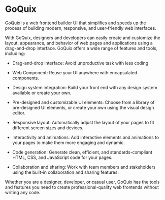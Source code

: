# GoQuix

GoQuix is a web frontend builder UI that simplifies and speeds up the process of building modern, responsive, and user-friendly web interfaces.

With GoQuix, designers and developers can easily create and customize the layout, appearance, and behavior of web pages and applications using a drag-and-drop interface. GoQuix offers a wide range of features and tools, including:

- Drag-and-drop interface: Avoid unproductive task with less coding

- Web Component: Reuse your UI anywhere with encapsulated components. 

- Design system integration: Build your front end with any design system available or create your own.

- Pre-designed and customizable UI elements: Choose from a library of pre-designed UI elements, or create your own using the visual design editor.

- Responsive layout: Automatically adjust the layout of your pages to fit different screen sizes and devices.

- Interactivity and animations: Add interactive elements and animations to your pages to make them more engaging and dynamic.

- Code generation: Generate clean, efficient, and standards-compliant HTML, CSS, and JavaScript code for your pages.

- Collaboration and sharing: Work with team members and stakeholders using the built-in collaboration and sharing features.

Whether you are a designer, developer, or casual user, GoQuix has the tools and features you need to create professional-quality web frontends without writing any code.
